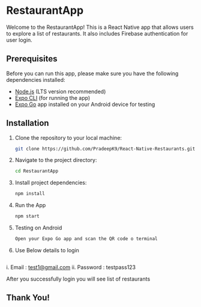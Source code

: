 # RestaurantApp

Welcome to the RestaurantApp! This is a React Native app that allows users to explore a list of restaurants. It also includes Firebase authentication for user login.

## Prerequisites

Before you can run this app, please make sure you have the following dependencies installed:

- [Node.js](https://nodejs.org/) (LTS version recommended)
- [Expo CLI](https://docs.expo.dev/get-started/installation/) (for running the app)
- [Expo Go](https://expo.dev/client) app installed on your Android device for testing

## Installation

1. Clone the repository to your local machine:

   ```bash
   git clone https://github.com/PradeepK9/React-Native-Restaurants.git

2. Navigate to the project directory:

    ```bash
    cd RestaurantApp

3. Install project dependencies:

    ```bash
    npm install

4. Run the App

    ```bash
    npm start

5. Testing on Android
    ```bash
    Open your Expo Go app and scan the QR code o terminal

6. Use Below details to login
    ```bash
i. Email : test1@gmail.com
ii. Password : testpass123

After you successfully login you will see list of restaurants

## Thank You!


